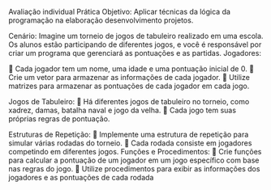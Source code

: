 Avaliação individual Prática
Objetivo: Aplicar técnicas da lógica da programação na elaboração desenvolvimento projetos.

Cenário: Imagine um torneio de jogos de tabuleiro realizado em uma escola. Os alunos estão participando
de diferentes jogos, e você é responsável por criar um programa que gerenciará as pontuações e as
partidas.
Jogadores:

 Cada jogador tem um nome, uma idade e uma pontuação inicial de 0.
 Crie um vetor para armazenar as informações de cada jogador.
 Utilize matrizes para armazenar as pontuações de cada jogador em cada jogo.

Jogos de Tabuleiro:
 Há diferentes jogos de tabuleiro no torneio, como xadrez, damas, batalha naval e jogo da velha.
 Cada jogo tem suas próprias regras de pontuação.

 Estruturas de Repetição:
 Implemente uma estrutura de repetição para simular várias rodadas do torneio.
 Cada rodada consiste em jogadores competindo em diferentes jogos.
 Funções e Procedimentos:
 Crie funções para calcular a pontuação de um jogador em um jogo específico com base nas regras
do jogo.
 Utilize procedimentos para exibir as informações dos jogadores e as pontuações de cada rodada
